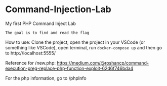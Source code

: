 # Command-Injection-Lab
My first PHP Command Inject Lab

``The goal is to find and read the flag``

How to use: Clone the project, open the project in your VSCode (or something like VSCode), open terminal, run `docker-compose up` and then go to http://localhost:5555/

Reference for /new.php: https://medium.com/@roshancp/command-execution-preg-replace-php-function-exploit-62d6f746bda4

For the php information, go to /phpInfo